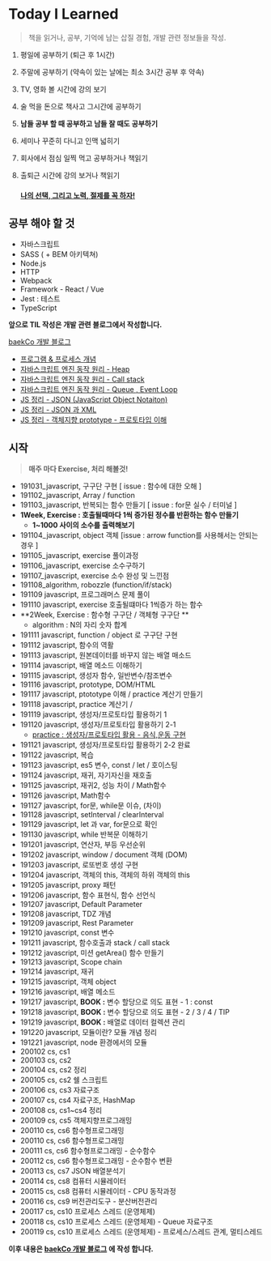 # Today I Learned

> 책을 읽거나, 공부, 기억에 남는 삽질 경험, 개발 관련 정보들을 작성.
>

1. 평일에 공부하기 (퇴근 후 1시간)

2. 주말에 공부하기 (약속이 있는 날에는 최소 3시간 공부 후 약속)

3. TV, 영화 볼 시간에 강의 보기

4. 술 먹을 돈으로 책사고 그시간에 공부하기

5. **남들 공부 할 때 공부하고 남들 잘 때도 공부하기**

6. 세미나 꾸준히 다니고 인맥 넓히기

7. 회사에서 점심 일찍 먹고 공부하거나 책읽기

8. 출퇴근 시간에 강의 보거나 책읽기

   #### <u>**나의 선택, 그리고 노력, 절제를 꼭 하자!**</u>
   
   

## 공부 해야 할 것

- 자바스크립트
- SASS ( + BEM 아키텍쳐)
- Node.js
- HTTP
- Webpack
- Framework - React / Vue
- Jest : 테스트
- TypeScript



**앞으로 TIL 작성은 개발 관련 블로그에서 작성합니다.**

[baekCo 개발 블로그](https://www.notion.so/baekCo-aeedfe4ada5c41829065d84321d70c66)

- [프로그램 & 프로세스 개념](https://www.notion.so/64187a737b414606a6f2544a8703ea0a)
- [자바스크립트 엔진 동작 원리 - Heap](https://www.notion.so/Heap-f0fc69a41d45455985eb7d4f9a43eaac)
- [자바스크립트 엔진 동작 원리 - Call stack](https://www.notion.so/Call-stack-d621a1e9bb964525aca3d293ec78e6b7)
- [자바스크립트 엔진 동작 원리 - Queue , Event Loop](https://www.notion.so/Callback-Queue-Event-Queue-Event-Loop-a406fc14add0484b9401710df9038b35)
- [JS 정리 - JSON (JavaScript Object Notaiton)](https://www.notion.so/JSON-JavaScript-Object-Notation-8749a98c7f56423997830d176b39e0b1)
- [JS 정리 - JSON 과 XML](https://www.notion.so/JSON-XML-52adc11109e549bf8eb37ef4dc9a8a53)
- [JS 정리 - 객체지향 prototype - 프로토타입 이해](https://www.notion.so/55f295ed883d4c4b80293e42e25916f4)



## 시작

> **매주 마다 Exercise, 처리 해볼것!**

- 191031_javascript, 구구단 구현  [ issue : 함수에 대한 오해 ]
- 191102_javascript, Array / function 
- 191103_javascript, 반복되는 함수 만들기 [ issue : for문 실수 / 터미널 ]
- **1Week, Exercise : 호출될때마다 1씩 증가된 정수를 반환하는 함수 만들기**
  - **1~1000 사이의 소수를 출력해보기** 
- 191104_javascript, object 객체 [issue : arrow function를 사용해서는 안되는 경우 ]
- 191105_javascript, exercise 풀이과정
- 191106_javascript, exercise 소수구하기
- 191107_javascript, exercise 소수 완성 및 느낀점
- 191108_algorithm, robozzle (function/if/stack)
- 191109 javascript, 프로그래머스 문제 풀이
- 191110 javascript, exercise 호출될떄마다 1씩증가 하는 함수
- **2Week, Exercise :  함수형 구구단 / 객체형 구구단 **
  - algorithm : N의 자리 숫자 합계
- 191111 javascript, function / object 로 구구단 구현
- 191112 javascript, 함수의 역활
- 191113 javascript, 원본데이터를 바꾸지 않는 배열 매소드
- 191114 javascript, 배열 메소드 이해하기
- 191115 javascript, 생성자 함수, 일반변수/참조변수
- 191116 javascript, prototype, DOM/HTML
- 191117 javascript, ptototype 이해 / practice 계산기 만들기
- 191118 javascript, practice 계산기 / 
- 191119 javascript, 생성자/프로토타입 활용하기 1
- 191120 javascript, 생성자/프로토타입 활용하기 2-1 
  - [practice : 생성자/프로토타입 활용 - 음식,운동 구현](https://github.com/baekCode/TIL/blob/master/practice/newOperator2.js)
- 191121 javascript, 생성자/프로토타입 활용하기 2-2 완료
- 191122 javascript, 복습
- 191123 javascript, es5 변수, const / let / 호이스팅
- 191124 javascript, 재귀, 자기자신을 재호출
- 191125 javascript, 재귀2, 성능 차이 / Math함수
- 191126 javascript, Math함수
- 191127 javascript, for문, while문 이슈, (차이)
- 191128 javascript, setInterval / clearInterval
- 191129 javascript, let 과 var, for문으로 확인
- 191130 javascript, while 반복문 이해하기
- 191201 javascript, 연산자, 부등 우선순위
- 191202 javascript, window / document 객체 (DOM)
- 191203 javascript, 로또번호 생성 구현
- 191204 javascript, 객체의 this, 객체의 하위 객체의 this
- 191205 javascript, proxy 패턴
- 191206 javascript, 함수 표현식, 함수 선언식
- 191207 javascript, Default Parameter
- 191208 javascript, TDZ 개념
- 191209 javascript, Rest Parameter
- 191210 javascript, const 변수
- 191211 javascript, 함수호출과 stack / call stack
- 191212 javascript, 미션 getArea() 함수 만들기
- 191213 javascript, Scope chain
- 191214 javascript, 재귀
- 191215 javascript, 객체 object
- 191216 javascript, 배열 메소드 
- 191217 javascript, **BOOK :** 변수 할당으로 의도 표현 - 1 : const
- 191218 javascript, **BOOK :** 변수 할당으로 의도 표현 - 2 / 3 / 4 / TIP
- 191219 javascript, **BOOK :** 배열로 데이터 컬렉션 관리
- 191220 javascript, 모듈이란? 모듈 개념 정리
- 191221 javascript, node 환경에서의 모듈
- 200102 cs, cs1
- 200103 cs, cs2
- 200104 cs, cs2 정리
- 200105 cs, cs2 쉘 스크립트
- 200106 cs, cs3 자료구조
- 200107 cs, cs4 자료구조, HashMap
- 200108 cs, cs1~cs4 정리
- 200109 cs, cs5 객체지향프로그래밍
- 200110 cs, cs6 함수형프로그래밍
- 200110 cs, cs6 함수형프로그래밍 
- 200111 cs, cs6 함수형프로그래밍 - 순수함수
- 200112 cs, cs6 함수형프로그래밍 - 순수함수 변환
- 200113 cs, cs7 JSON 배열분석기
- 200114 cs, cs8 컴퓨터 시뮬레이터
- 200115 cs, cs8 컴퓨터 시뮬레이터 - CPU 동작과정
- 200116 cs, cs9 버전관리도구 - 분산버전관리
- 200117 cs, cs10 프로세스 스레드 (운영체제)
- 200118 cs, cs10 프로세스 스레드 (운영체제) - Queue 자료구조
- 200119 cs, cs10 프로세스 스레드 (운영체제) - 프로세스/스레드 관계, 멀티스레드

**이후 내용은 [baekCo 개발 블로그](https://www.notion.so/baekCo-aeedfe4ada5c41829065d84321d70c66) 에 작성 합니다.**


